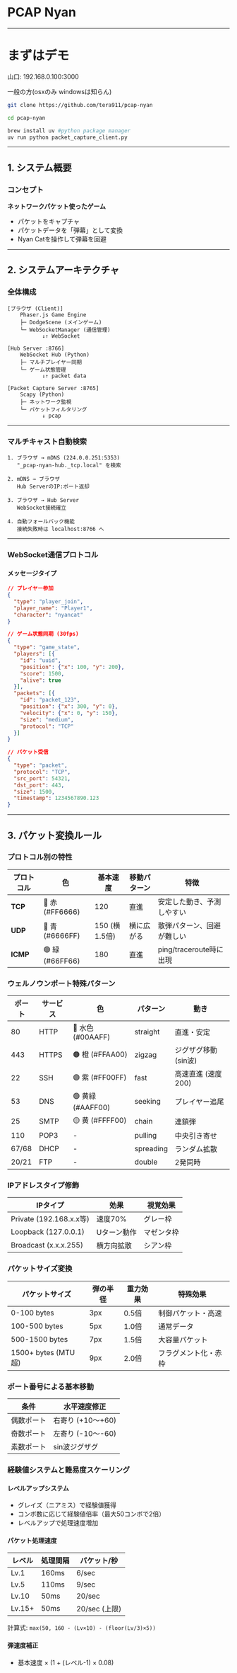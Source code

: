 # PCAP Nyan

---
# まずはデモ

山口: 192.168.0.100:3000

一般の方(osxのみ windowsは知らん)
```bash
git clone https://github.com/tera911/pcap-nyan

cd pcap-nyan

brew install uv #python package manager
uv run python packet_capture_client.py

```


---

## 1. システム概要

### コンセプト
**ネットワークパケット使ったゲーム**

- パケットをキャプチャ
- パケットデータを「弾幕」として変換
- Nyan Catを操作して弾幕を回避

---

## 2. システムアーキテクチャ

### 全体構成

```
[ブラウザ (Client)]
    Phaser.js Game Engine
    ├─ DodgeScene (メインゲーム)
    └─ WebSocketManager (通信管理)
           ↓↑ WebSocket
    
[Hub Server :8766]
    WebSocket Hub (Python)
    ├─ マルチプレイヤー同期
    └─ ゲーム状態管理
           ↓↑ packet data
    
[Packet Capture Server :8765]
    Scapy (Python)
    ├─ ネットワーク監視
    └─ パケットフィルタリング
           ↓ pcap
```

---

### マルチキャスト自動検索

```
1. ブラウザ → mDNS (224.0.0.251:5353)
   "_pcap-nyan-hub._tcp.local" を検索

2. mDNS → ブラウザ
   Hub ServerのIP:ポート返却

3. ブラウザ → Hub Server
   WebSocket接続確立

4. 自動フォールバック機能
   接続失敗時は localhost:8766 へ
```

---

### WebSocket通信プロトコル

#### メッセージタイプ
```json
// プレイヤー参加
{
  "type": "player_join",
  "player_name": "Player1",
  "character": "nyancat"
}

// ゲーム状態同期 (30fps)
{
  "type": "game_state",
  "players": [{
    "id": "uuid",
    "position": {"x": 100, "y": 200},
    "score": 1500,
    "alive": true
  }],
  "packets": [{
    "id": "packet_123",
    "position": {"x": 300, "y": 0},
    "velocity": {"x": 0, "y": 150},
    "size": "medium",
    "protocol": "TCP"
  }]
}

// パケット受信
{
  "type": "packet",
  "protocol": "TCP",
  "src_port": 54321,
  "dst_port": 443,
  "size": 1500,
  "timestamp": 1234567890.123
}
```

---

## 3. パケット変換ルール

### プロトコル別の特性

| プロトコル | 色 | 基本速度 | 移動パターン | 特徴 |
|-----------|-----|---------|-------------|------|
| **TCP** | 🔴 赤 (#FF6666) | 120 | 直進 | 安定した動き、予測しやすい |
| **UDP** | 🔵 青 (#6666FF) | 150 (横1.5倍) | 横に広がる | 散弾パターン、回避が難しい |
| **ICMP** | 🟢 緑 (#66FF66) | 180 | 直進 | ping/traceroute時に出現 |

### ウェルノウンポート特殊パターン

| ポート | サービス | 色 | パターン | 動き |
|--------|---------|-----|---------|------|
| 80 | HTTP | 🔷 水色 (#00AAFF) | straight | 直進・安定 |
| 443 | HTTPS | 🟠 橙 (#FFAA00) | zigzag | ジグザグ移動 (sin波) |
| 22 | SSH | 🟣 紫 (#FF00FF) | fast | 高速直進 (速度200) |
| 53 | DNS | 🟢 黄緑 (#AAFF00) | seeking | プレイヤー追尾 |
| 25 | SMTP | 🟡 黄 (#FFFF00) | chain | 連鎖弾 |
| 110 | POP3 | - | pulling | 中央引き寄せ |
| 67/68 | DHCP | - | spreading | ランダム拡散 |
| 20/21 | FTP | - | double | 2発同時 |

### IPアドレスタイプ修飾

| IPタイプ | 効果 | 視覚効果 |
|----------|------|---------|
| Private (192.168.x.x等) | 速度70% | グレー枠 |
| Loopback (127.0.0.1) | Uターン動作 | マゼンタ枠 |
| Broadcast (x.x.x.255) | 横方向拡散 | シアン枠 |

### パケットサイズ変換

| パケットサイズ | 弾の半径 | 重力効果 | 特殊効果 |
|---------------|---------|---------|---------|
| 0-100 bytes | 3px | 0.5倍 | 制御パケット・高速 |
| 100-500 bytes | 5px | 1.0倍 | 通常データ |
| 500-1500 bytes | 7px | 1.5倍 | 大容量パケット |
| 1500+ bytes (MTU超) | 9px | 2.0倍 | フラグメント化・赤枠 |

### ポート番号による基本移動

| 条件 | 水平速度修正 |
|-----|-------------|
| 偶数ポート | 右寄り (+10〜+60) |
| 奇数ポート | 左寄り (-10〜-60) |
| 素数ポート | sin波ジグザグ |

### 経験値システムと難易度スケーリング

#### レベルアップシステム
- グレイズ（ニアミス）で経験値獲得
- コンボ数に応じて経験値倍率（最大50コンボで2倍）
- レベルアップで処理速度増加

#### パケット処理速度
| レベル | 処理間隔 | パケット/秒 |
|--------|---------|------------|
| Lv.1 | 160ms | 6/sec |
| Lv.5 | 110ms | 9/sec |
| Lv.10 | 50ms | 20/sec |
| Lv.15+ | 50ms | 20/sec (上限) |

計算式: `max(50, 160 - (Lv×10) - (floor(Lv/3)×5))`

#### 弾速度補正
- 基本速度 × (1 + (レベル-1) × 0.08)

